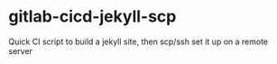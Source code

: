 # gitlab-cicd-jekyll-scp
Quick CI script to build a jekyll site, then scp/ssh set it up on a remote server
